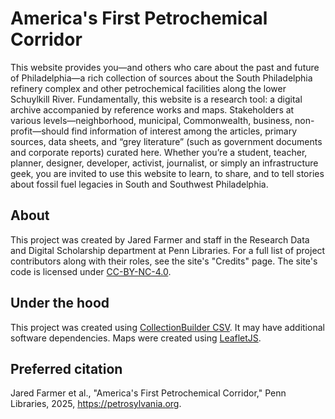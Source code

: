 # America's First Petrochemical Corridor
This website provides you—and others who care about the past and future of Philadelphia—a rich collection of sources about the South Philadelphia refinery complex and other petrochemical facilities along the lower Schuylkill River. Fundamentally, this website is a research tool: a digital archive accompanied by reference works and maps. Stakeholders at various levels—neighborhood, municipal, Commonwealth, business, non-profit—should find information of interest among the articles, primary sources, data sheets, and “grey literature” (such as government documents and corporate reports) curated here. Whether you’re a student, teacher, planner, designer, developer, activist, journalist, or simply an infrastructure geek, you are invited to use this website to learn, to share, and to tell stories about fossil fuel legacies in South and Southwest Philadelphia.

## About
This project was created by Jared Farmer and staff in the Research Data and Digital Scholarship department at Penn Libraries. For a full list of project contributors along with their roles, see the site's "Credits" page. The site's code is licensed under [CC-BY-NC-4.0](https://creativecommons.org/licenses/by-nc/4.0/).

## Under the hood
This project was created using [CollectionBuilder CSV](https://github.com/CollectionBuilder/collectionbuilder-csv). It may have additional software dependencies. Maps were created using [LeafletJS](https://leafletjs.com/).

## Preferred citation
Jared Farmer et al., "America's First Petrochemical Corridor," Penn Libraries, 2025, https://petrosylvania.org.


